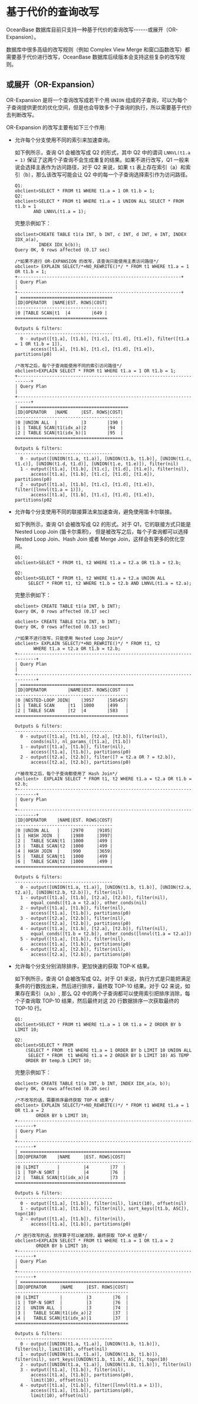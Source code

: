基于代价的查询改写 
==============================

OceanBase 数据库目前只支持一种基于代价的查询改写------或展开（OR-Expansion）。

数据库中很多高级的改写规则（例如 Complex View Merge 和窗口函数改写）都需要基于代价进行改写，OceanBase 数据库后续版本会支持这些复杂的改写规则。

或展开（OR-Expansion） 
--------------------------

OR-Expansion 是将一个查询改写成若干个用 `UNION` 组成的子查询，可以为每个子查询提供更优的优化空间，但是也会导致多个子查询的执行，所以需要基于代价去判断改写。

OR-Expansion 的改写主要有如下三个作用:

* 允许每个分支使用不同的索引来加速查询。

  如下例所示，查询 Q1 会被改写成 Q2 的形式，其中 Q2 中的谓词 `LNNVL(t1.a = 1)` 保证了这两个子查询不会生成重复的结果。如果不进行改写，Q1 一般来说会选择主表作为访问路径，对于 Q2 来说，如果 `t1` 表上存在索引（a）和索引（b），那么该改写可能会让 Q2 中的每一个子查询选择索引作为访问路径。

      Q1: 
      obclient>SELECT * FROM t1 WHERE t1.a = 1 OR t1.b = 1;
      Q2: 
      obclient>SELECT * FROM t1 WHERE t1.a = 1 UNION ALL SELECT * FROM t1.b = 1 
             AND LNNVL(t1.a = 1);

  

  完整示例如下：

      obclient>CREATE TABLE t1(a INT, b INT, c INT, d INT, e INT, INDEX IDX_a(a), 
               INDEX IDX_b(b));
      Query OK, 0 rows affected (0.17 sec)
      
      /*如果不进行 OR-EXPANSION 的改写，该查询只能使用主表访问路径*/
      obclient> EXPLAIN SELECT/*+NO_REWRITE()*/ * FROM t1 WHERE t1.a = 1 OR t1.b = 1;
      +--------------------------------------------------------------+
      | Query Plan                                                                         |
      +--------------------------------------------------------------+
      | ===================================
      |ID|OPERATOR  |NAME|EST. ROWS|COST|
      -----------------------------------
      |0 |TABLE SCAN|t1  |4        |649 |
      ===================================
      
      Outputs & filters:
      -------------------------------------
        0 - output([t1.a], [t1.b], [t1.c], [t1.d], [t1.e]), filter([t1.a = 1 OR t1.b = 1]),
            access([t1.a], [t1.b], [t1.c], [t1.d], [t1.e]), partitions(p0)
      
      /*改写之后，每个子查询能使用不同的索引访问路径*/
      obclient>EXPLAIN SELECT * FROM t1 WHERE t1.a = 1 OR t1.b = 1;
      +------------------------------------------------------------------------+
      | Query Plan                                                                                         |
      +------------------------------------------------------------------------+
      | =========================================
      |ID|OPERATOR   |NAME     |EST. ROWS|COST|
      -----------------------------------------
      |0 |UNION ALL  |         |3        |190 |
      |1 | TABLE SCAN|t1(idx_a)|2        |94  |
      |2 | TABLE SCAN|t1(idx_b)|1        |95  |
      =========================================
      
      Outputs & filters:
      -------------------------------------
        0 - output([UNION(t1.a, t1.a)], [UNION(t1.b, t1.b)], [UNION(t1.c, t1.c)], [UNION(t1.d, t1.d)], [UNION(t1.e, t1.e)]), filter(nil)
        1 - output([t1.a], [t1.b], [t1.c], [t1.d], [t1.e]), filter(nil),
            access([t1.a], [t1.b], [t1.c], [t1.d], [t1.e]), partitions(p0)
        2 - output([t1.a], [t1.b], [t1.c], [t1.d], [t1.e]), filter([lnnvl(t1.a = 1)]),
            access([t1.a], [t1.b], [t1.c], [t1.d], [t1.e]), partitions(p02

  




<!-- -->

* 允许每个分支使用不同的联接算法来加速查询，避免使用笛卡尔联接。

  如下例所示，查询 Q1 会被改写成 Q2 的形式。对于 Q1，它的联接方式只能是 Nested Loop Join (笛卡尔乘积)， 但是被改写之后，每个子查询都可以选择 Nested Loop Join、Hash Join 或者 Merge Join，这样会有更多的优化空间。

      Q1: 
      obclient>SELECT * FROM t1, t2 WHERE t1.a = t2.a OR t1.b = t2.b;
      
      Q2: 
      obclient>SELECT * FROM t1, t2 WHERE t1.a = t2.a UNION ALL
           SELECT * FROM t1, t2 WHERE t1.b = t2.b AND LNNVL(t1.a = t2.a);

  

  完整示例如下：

      obclient> CREATE TABLE t1(a INT, b INT);
      Query OK, 0 rows affected (0.17 sec)
      
      obclient> CREATE TABLE t2(a INT, b INT);
      Query OK, 0 rows affected (0.13 sec)
      
      /*如果不进行改写，只能使用 Nested Loop Join*/
      obclient> EXPLAIN SELECT/*+NO_REWRITE()*/ * FROM t1, t2 
             WHERE t1.a = t2.a OR t1.b = t2.b;
      +--------------------------------------------------------------------------+
      | Query Plan                                                                                          |
      +--------------------------------------------------------------------------+
      | ===========================================
      |ID|OPERATOR        |NAME|EST. ROWS|COST  |
      -------------------------------------------
      |0 |NESTED-LOOP JOIN|    |3957     |585457|
      |1 | TABLE SCAN     |t1  |1000     |499   |
      |2 | TABLE SCAN     |t2  |4        |583   |
      ===========================================
      
      Outputs & filters:
      -------------------------------------
        0 - output([t1.a], [t1.b], [t2.a], [t2.b]), filter(nil),
            conds(nil), nl_params_([t1.a], [t1.b])
        1 - output([t1.a], [t1.b]), filter(nil),
            access([t1.a], [t1.b]), partitions(p0)
        2 - output([t2.a], [t2.b]), filter([? = t2.a OR ? = t2.b]),
            access([t2.a], [t2.b]), partitions(p0)
      
      /*被改写之后，每个子查询都使用了 Hash Join*/
      obclient>  EXPLAIN SELECT * FROM t1, t2 WHERE t1.a = t2.a OR t1.b = t2.b;
      +--------------------------------------------------------------------------+
      | Query Plan                                                                                         |
      +--------------------------------------------------------------------------+
      |ID|OPERATOR    |NAME|EST. ROWS|COST|
      -------------------------------------
      |0 |UNION ALL   |    |2970     |9105|
      |1 | HASH JOIN  |    |1980     |3997|
      |2 |  TABLE SCAN|t1  |1000     |499 |
      |3 |  TABLE SCAN|t2  |1000     |499 |
      |4 | HASH JOIN  |    |990      |3659|
      |5 |  TABLE SCAN|t1  |1000     |499 |
      |6 |  TABLE SCAN|t2  |1000     |499 |
      =====================================
      
      Outputs & filters:
      -------------------------------------
        0 - output([UNION(t1.a, t1.a)], [UNION(t1.b, t1.b)], [UNION(t2.a, t2.a)], [UNION(t2.b, t2.b)]), filter(nil)
        1 - output([t1.a], [t1.b], [t2.a], [t2.b]), filter(nil),
            equal_conds([t1.a = t2.a]), other_conds(nil)
        2 - output([t1.a], [t1.b]), filter(nil),
            access([t1.a], [t1.b]), partitions(p0)
        3 - output([t2.a], [t2.b]), filter(nil),
            access([t2.a], [t2.b]), partitions(p0)
        4 - output([t1.a], [t1.b], [t2.a], [t2.b]), filter(nil),
            equal_conds([t1.b = t2.b]), other_conds([lnnvl(t1.a = t2.a)])
        5 - output([t1.a], [t1.b]), filter(nil),
            access([t1.a], [t1.b]), partitions(p0)
        6 - output([t2.a], [t2.b]), filter(nil),
            access([t2.a], [t2.b]), partitions(p0)

  




<!-- -->

* 允许每个分支分别消除排序，更加快速的获取 TOP-K 结果。

  如下例所示，查询 Q1 会被改写成 Q2。对于 Q1 来说，执行方式是只能把满足条件的行数找出来，然后进行排序，最终取 TOP-10 结果。对于 Q2 来说，如果存在索引（a,b）, 那么 Q2 中的两个子查询都可以使用索引把排序消除，每个子查询取 TOP-10 结果，然后最终对这 20 行数据排序一次获取最终的 TOP-10 行。

      Q1: 
      obclient>SELECT * FROM t1 WHERE t1.a = 1 OR t1.a = 2 ORDER BY b LIMIT 10;
      
      Q2: 
      obclient>SELECT * FROM  
          (SELECT * FROM  t1 WHERE t1.a = 1 ORDER BY b LIMIT 10 UNION ALL
           SELECT * FROM  t1 WHERE t1.a = 2 ORDER BY b LIMIT 10) AS TEMP
          ORDER BY temp.b LIMIT 10;

  

  完整示例如下：

      obclient> CREATE TABLE t1(a INT, b INT, INDEX IDX_a(a, b));
      Query OK, 0 rows affected (0.20 sec)
      
      /*不改写的话，需要排序最终获取 TOP-K 结果*/
      obclient> EXPLAIN SELECT/*+NO_REWRITE()*/ * FROM t1 WHERE t1.a = 1 OR t1.a = 2 
              ORDER BY b LIMIT 10;
      +-------------------------------------------------------------------------+
      | Query Plan                                                                                         |
      +-------------------------------------------------------------------------+
      | ==========================================
      |ID|OPERATOR    |NAME     |EST. ROWS|COST|
      ------------------------------------------
      |0 |LIMIT       |         |4        |77  |
      |1 | TOP-N SORT |         |4        |76  |
      |2 |  TABLE SCAN|t1(idx_a)|4        |73  |
      ==========================================
      
      Outputs & filters:
      -------------------------------------
        0 - output([t1.a], [t1.b]), filter(nil), limit(10), offset(nil)
        1 - output([t1.a], [t1.b]), filter(nil), sort_keys([t1.b, ASC]), topn(10)
        2 - output([t1.a], [t1.b]), filter(nil),
            access([t1.a], [t1.b]), partitions(p0)
      
      /* 进行改写的话，排序算子可以被消除，最终获取 TOP-K 结果*/
      obclient>EXPLAIN SELECT * FROM t1 WHERE t1.a = 1 OR t1.a = 2 
              ORDER BY b LIMIT 10;
      +-------------------------------------------------------------------------+
      | Query Plan                                                                                          |
      +-------------------------------------------------------------------------+
      | ===========================================
      |ID|OPERATOR     |NAME     |EST. ROWS|COST|
      -------------------------------------------
      |0 |LIMIT        |         |3        |76  |
      |1 | TOP-N SORT  |         |3        |76  |
      |2 |  UNION ALL  |         |3        |74  |
      |3 |   TABLE SCAN|t1(idx_a)|2        |37  |
      |4 |   TABLE SCAN|t1(idx_a)|1        |37  |
      ===========================================
      
      Outputs & filters:
      -------------------------------------
        0 - output([UNION(t1.a, t1.a)], [UNION(t1.b, t1.b)]), filter(nil), limit(10), offset(nil)
        1 - output([UNION(t1.a, t1.a)], [UNION(t1.b, t1.b)]), filter(nil), sort_keys([UNION(t1.b, t1.b), ASC]), topn(10)
        2 - output([UNION(t1.a, t1.a)], [UNION(t1.b, t1.b)]), filter(nil)
        3 - output([t1.a], [t1.b]), filter(nil),
            access([t1.a], [t1.b]), partitions(p0),
            limit(10), offset(nil)
        4 - output([t1.a], [t1.b]), filter([lnnvl(t1.a = 1)]),
            access([t1.a], [t1.b]), partitions(p0),
            limit(10), offset(nil)

  



